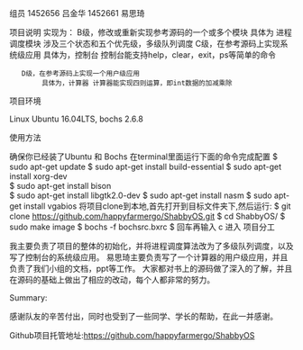 组员 1452656 吕金华
    1452661 易思琦

项目说明 
实现为： B级，修改或重新实现参考源码的一个或多个模块
            具体为 进程调度模块 涉及三个状态和五个优先级，多级队列调度
       C级，在参考源码上实现系统级应用
            具体为，控制台 控制台能支持help，clear，exit，ps等简单的命令

       D级，在参考源码上实现一个用户级应用
            具体为，计算器 计算器能实现四则运算，即int数据的加减乘除

项目环境

Linux Ubuntu 16.04LTS, 
bochs 2.6.8

使用方法

确保你已经装了Ubuntu 和 Bochs
在terminal里面运行下面的命令完成配置
$ sudo  apt-get update 
$ sudo  apt-get install build-essential 
$ sudo  apt-get install xorg-dev                                        
$ sudo  apt-get install bison   
$ sudo  apt-get install libgtk2.0-dev
$ sudo  apt-get install nasm
$ sudo  apt-get install vgabios
将项目clone到本地,首先打开到目标文件夹下,然后运行:
$ git clone https://github.com/happyfarmergo/ShabbyOS.git
$ cd ShabbyOS/
$ sudo make image
$ bochs -f bochsrc.bxrc
$ 回车再输入 c 进入
项目分工

我主要负责了项目的整体的初始化，并将进程调度算法改为了多级队列调度，以及写了控制台的系统级应用。
易思琦主要负责写了一个计算器的用户级应用，并且负责了我们小组的文档，ppt等工作。
大家都对书上的源码做了深入的了解，并且在源码的基础上做出了相应的改动，每个人都非常的努力。

Summary:

感谢队友的辛苦付出，同时也受到了一些同学、学长的帮助，在此一并感谢。





Github项目托管地址:https://github.com/happyfarmergo/ShabbyOS


